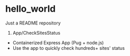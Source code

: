 # hello_world
Just a README repository

1. App/CheckSitesStatus
 - Containerized Express App (Pug + node.js)
 - Use the app to quickly check hundreds+ sites' status
